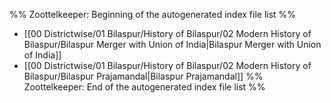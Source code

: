 %% Zoottelkeeper: Beginning of the autogenerated index file list  %%
-  [[00 Districtwise/01 Bilaspur/History of Bilaspur/02 Modern History of Bilaspur/Bilaspur Merger with Union of India|Bilaspur Merger with Union of India]]
-  [[00 Districtwise/01 Bilaspur/History of Bilaspur/02 Modern History of Bilaspur/Bilaspur Prajamandal|Bilaspur Prajamandal]]
%% Zoottelkeeper: End of the autogenerated index file list  %%
